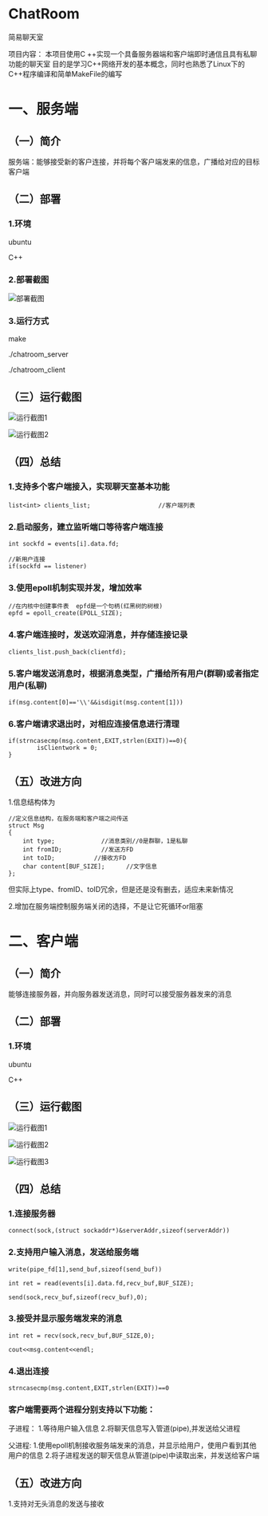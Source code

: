 # ChatRoom

简易聊天室

项目内容： 本项目使用C ++实现一个具备服务器端和客户端即时通信且具有私聊功能的聊天室 目的是学习C++网络开发的基本概念，同时也熟悉了Linux下的C++程序编译和简单MakeFile的编写

# 一、服务端

## （一）简介

服务端：能够接受新的客户连接，并将每个客户端发来的信息，广播给对应的目标客户端 

## （二）部署

### 1.环境

ubuntu

C++

### 2.部署截图

![部署截图](https://github.com/imrewang/ChatRoom/blob/main/screenshot/%E5%B1%8F%E5%B9%95%E6%88%AA%E5%9B%BE%202023-04-01%20132759.png?raw=true)

### 3.运行方式

make

./chatroom_server

./chatroom_client


## （三）运行截图

![运行截图1](https://github.com/imrewang/ChatRoom/blob/main/screenshot/%E5%B1%8F%E5%B9%95%E6%88%AA%E5%9B%BE%202023-04-01%20133310.png?raw=true)

![运行截图2](https://github.com/imrewang/ChatRoom/blob/main/screenshot/%E5%B1%8F%E5%B9%95%E6%88%AA%E5%9B%BE%202023-04-01%20133619.png?raw=true)


## （四）总结

### 1.支持多个客户端接入，实现聊天室基本功能

```
list<int> clients_list;                   //客户端列表
```

### 2.启动服务，建立监听端口等待客户端连接 

```
int sockfd = events[i].data.fd;
			
//新用户连接
if(sockfd == listener)
```

### 3.使用epoll机制实现并发，增加效率 

```
//在内核中创建事件表  epfd是一个句柄(红黑树的树根)
epfd = epoll_create(EPOLL_SIZE);
```

### 4.客户端连接时，发送欢迎消息，并存储连接记录

```
clients_list.push_back(clientfd);
```

### 5.客户端发送消息时，根据消息类型，广播给所有用户(群聊)或者指定用户(私聊) 

```
if(msg.content[0]=='\\'&&isdigit(msg.content[1]))
```

### 6.客户端请求退出时，对相应连接信息进行清理 

```
if(strncasecmp(msg.content,EXIT,strlen(EXIT))==0){
		isClientwork = 0;
}
```

## （五）改进方向

1.信息结构体为
~~~
//定义信息结构，在服务端和客户端之间传送
struct Msg
{
	int type;             //消息类别//0是群聊，1是私聊
	int fromID;           //发送方FD
	int toID;           //接收方FD
	char content[BUF_SIZE];      //文字信息
};
~~~
但实际上type、fromID、toID冗余，但是还是没有删去，适应未来新情况

2.增加在服务端控制服务端关闭的选择，不是让它死循环or阻塞

# 二、客户端

## （一）简介

能够连接服务器，并向服务器发送消息，同时可以接受服务器发来的消息 

## （二）部署

### 1.环境

ubuntu

C++

## （三）运行截图

![运行截图1](https://github.com/imrewang/ChatRoom/blob/main/screenshot/%E5%B1%8F%E5%B9%95%E6%88%AA%E5%9B%BE%202023-04-01%20133310.png?raw=true)

![运行截图2](https://github.com/imrewang/ChatRoom/blob/main/screenshot/%E5%B1%8F%E5%B9%95%E6%88%AA%E5%9B%BE%202023-04-01%20133607.png?raw=true)

![运行截图3](https://github.com/imrewang/ChatRoom/blob/main/screenshot/%E5%B1%8F%E5%B9%95%E6%88%AA%E5%9B%BE%202023-04-01%20133613.png?raw=true)

## （四）总结

### 1.连接服务器 

```
connect(sock,(struct sockaddr*)&serverAddr,sizeof(serverAddr))
```

### 2.支持用户输入消息，发送给服务端 

```
write(pipe_fd[1],send_buf,sizeof(send_buf))

int ret = read(events[i].data.fd,recv_buf,BUF_SIZE);

send(sock,recv_buf,sizeof(recv_buf),0);
```

### 3.接受并显示服务端发来的消息 

```
int ret = recv(sock,recv_buf,BUF_SIZE,0);

cout<<msg.content<<endl;
```

### 4.退出连接

```
strncasecmp(msg.content,EXIT,strlen(EXIT))==0
```

### 客户端需要两个进程分别支持以下功能：

子进程： 1.等待用户输入信息 2.将聊天信息写入管道(pipe),并发送给父进程 

父进程:  1.使用epoll机制接收服务端发来的消息，并显示给用户，使用户看到其他用户的信息 2.将子进程发送的聊天信息从管道(pipe)中读取出来，并发送给客户端


## （五）改进方向

1.支持对无头消息的发送与接收

